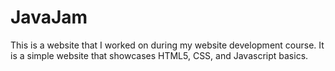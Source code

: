 # JavaJam
This is a website that I worked on during my website development course. It is a simple website that showcases HTML5, CSS, and Javascript basics.
